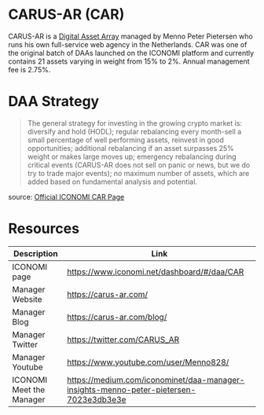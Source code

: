 # CARUS-AR (CAR)
CARUS-AR is a [Digital Asset Array](../Digital-Asset-Arrays.md) managed by Menno Peter Pietersen who runs his own full-service web agency in the Netherlands. CAR was one of the original batch of DAAs launched on the ICONOMI platform and currently contains 21 assets varying in weight from 15% to 2%. Annual management fee is 2.75%.

# DAA Strategy
> The general strategy for investing in the growing crypto market is: diversify and hold (HODL); regular rebalancing every month-sell a small percentage of well performing assets, reinvest in good opportunities; additional rebalancing if an asset surpasses 25% weight or makes large moves up; emergency rebalancing during critical events (CARUS-AR does not sell on panic or news, but we do try to trade major events); no maximum number of assets, which are added based on fundamental analysis and potential.

source: [Official ICONOMI CAR Page](https://www.iconomi.net/dashboard/#/daa/CAR)

# Resources
Description | Link 
---|---
ICONOMI page | https://www.iconomi.net/dashboard/#/daa/CAR
Manager Website | https://carus-ar.com/
Manager Blog | https://carus-ar.com/blog/
Manager Twitter | https://twitter.com/CARUS_AR
Manager Youtube | https://www.youtube.com/user/Menno828/
ICONOMI Meet the Manager | https://medium.com/iconominet/daa-manager-insights-menno-peter-pietersen-7023e3db3e3e
